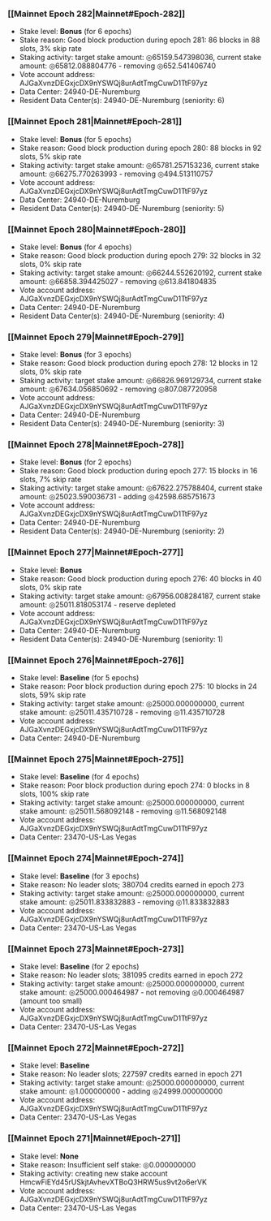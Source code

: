 ### [[Mainnet Epoch 282|Mainnet#Epoch-282]]
* Stake level: **Bonus** (for 6 epochs)
* Stake reason: Good block production during epoch 281: 86 blocks in 88 slots, 3% skip rate
* Staking activity: target stake amount: ◎65159.547398036, current stake amount: ◎65812.088804776 - removing ◎652.541406740
* Vote account address: AJGaXvnzDEGxjcDX9nYSWQj8urAdtTmgCuwD1TtF97yz
* Data Center: 24940-DE-Nuremburg
* Resident Data Center(s): 24940-DE-Nuremburg (seniority: 6)
### [[Mainnet Epoch 281|Mainnet#Epoch-281]]
* Stake level: **Bonus** (for 5 epochs)
* Stake reason: Good block production during epoch 280: 88 blocks in 92 slots, 5% skip rate
* Staking activity: target stake amount: ◎65781.257153236, current stake amount: ◎66275.770263993 - removing ◎494.513110757
* Vote account address: AJGaXvnzDEGxjcDX9nYSWQj8urAdtTmgCuwD1TtF97yz
* Data Center: 24940-DE-Nuremburg
* Resident Data Center(s): 24940-DE-Nuremburg (seniority: 5)
### [[Mainnet Epoch 280|Mainnet#Epoch-280]]
* Stake level: **Bonus** (for 4 epochs)
* Stake reason: Good block production during epoch 279: 32 blocks in 32 slots, 0% skip rate
* Staking activity: target stake amount: ◎66244.552620192, current stake amount: ◎66858.394425027 - removing ◎613.841804835
* Vote account address: AJGaXvnzDEGxjcDX9nYSWQj8urAdtTmgCuwD1TtF97yz
* Data Center: 24940-DE-Nuremburg
* Resident Data Center(s): 24940-DE-Nuremburg (seniority: 4)
### [[Mainnet Epoch 279|Mainnet#Epoch-279]]
* Stake level: **Bonus** (for 3 epochs)
* Stake reason: Good block production during epoch 278: 12 blocks in 12 slots, 0% skip rate
* Staking activity: target stake amount: ◎66826.969129734, current stake amount: ◎67634.056850692 - removing ◎807.087720958
* Vote account address: AJGaXvnzDEGxjcDX9nYSWQj8urAdtTmgCuwD1TtF97yz
* Data Center: 24940-DE-Nuremburg
* Resident Data Center(s): 24940-DE-Nuremburg (seniority: 3)
### [[Mainnet Epoch 278|Mainnet#Epoch-278]]
* Stake level: **Bonus** (for 2 epochs)
* Stake reason: Good block production during epoch 277: 15 blocks in 16 slots, 7% skip rate
* Staking activity: target stake amount: ◎67622.275788404, current stake amount: ◎25023.590036731 - adding ◎42598.685751673
* Vote account address: AJGaXvnzDEGxjcDX9nYSWQj8urAdtTmgCuwD1TtF97yz
* Data Center: 24940-DE-Nuremburg
* Resident Data Center(s): 24940-DE-Nuremburg (seniority: 2)
### [[Mainnet Epoch 277|Mainnet#Epoch-277]]
* Stake level: **Bonus**
* Stake reason: Good block production during epoch 276: 40 blocks in 40 slots, 0% skip rate
* Staking activity: target stake amount: ◎67956.008284187, current stake amount: ◎25011.818053174 - reserve depleted
* Vote account address: AJGaXvnzDEGxjcDX9nYSWQj8urAdtTmgCuwD1TtF97yz
* Data Center: 24940-DE-Nuremburg
* Resident Data Center(s): 24940-DE-Nuremburg (seniority: 1)
### [[Mainnet Epoch 276|Mainnet#Epoch-276]]
* Stake level: **Baseline** (for 5 epochs)
* Stake reason: Poor block production during epoch 275: 10 blocks in 24 slots, 59% skip rate
* Staking activity: target stake amount: ◎25000.000000000, current stake amount: ◎25011.435710728 - removing ◎11.435710728
* Vote account address: AJGaXvnzDEGxjcDX9nYSWQj8urAdtTmgCuwD1TtF97yz
* Data Center: 24940-DE-Nuremburg
### [[Mainnet Epoch 275|Mainnet#Epoch-275]]
* Stake level: **Baseline** (for 4 epochs)
* Stake reason: Poor block production during epoch 274: 0 blocks in 8 slots, 100% skip rate
* Staking activity: target stake amount: ◎25000.000000000, current stake amount: ◎25011.568092148 - removing ◎11.568092148
* Vote account address: AJGaXvnzDEGxjcDX9nYSWQj8urAdtTmgCuwD1TtF97yz
* Data Center: 23470-US-Las Vegas
### [[Mainnet Epoch 274|Mainnet#Epoch-274]]
* Stake level: **Baseline** (for 3 epochs)
* Stake reason: No leader slots; 380704 credits earned in epoch 273
* Staking activity: target stake amount: ◎25000.000000000, current stake amount: ◎25011.833832883 - removing ◎11.833832883
* Vote account address: AJGaXvnzDEGxjcDX9nYSWQj8urAdtTmgCuwD1TtF97yz
* Data Center: 23470-US-Las Vegas
### [[Mainnet Epoch 273|Mainnet#Epoch-273]]
* Stake level: **Baseline** (for 2 epochs)
* Stake reason: No leader slots; 381095 credits earned in epoch 272
* Staking activity: target stake amount: ◎25000.000000000, current stake amount: ◎25000.000464987 - not removing ◎0.000464987 (amount too small)
* Vote account address: AJGaXvnzDEGxjcDX9nYSWQj8urAdtTmgCuwD1TtF97yz
* Data Center: 23470-US-Las Vegas
### [[Mainnet Epoch 272|Mainnet#Epoch-272]]
* Stake level: **Baseline**
* Stake reason: No leader slots; 227597 credits earned in epoch 271
* Staking activity: target stake amount: ◎25000.000000000, current stake amount: ◎1.000000000 - adding ◎24999.000000000
* Vote account address: AJGaXvnzDEGxjcDX9nYSWQj8urAdtTmgCuwD1TtF97yz
* Data Center: 23470-US-Las Vegas
### [[Mainnet Epoch 271|Mainnet#Epoch-271]]
* Stake level: **None**
* Stake reason: Insufficient self stake: ◎0.000000000
* Staking activity: creating new stake account HmcwFiEYd45rUSkjtAvhevXTBoQ3HRW5us9vt2o6erVK
* Vote account address: AJGaXvnzDEGxjcDX9nYSWQj8urAdtTmgCuwD1TtF97yz
* Data Center: 23470-US-Las Vegas